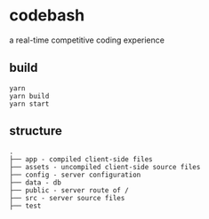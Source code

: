 # codebash
a real-time competitive coding experience

## build
```
yarn
yarn build
yarn start
```
## structure
```
.
├── app - compiled client-side files
├── assets - uncompiled client-side source files
├── config - server configuration
├── data - db
├── public - server route of /
├── src - server source files
├── test
```